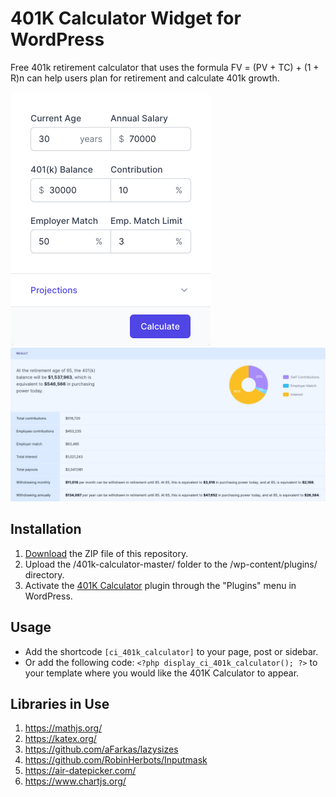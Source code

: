 # 401K Calculator Widget for WordPress

Free 401k retirement calculator that uses the formula FV = (PV + TC) + (1 + R)n can help users plan for retirement and calculate 401k growth.  

![401K Calculator Input Form](/assets/images/screenshot-1.png "401K Calculator Input Form")
![401K Calculator Calculation Results](/assets/images/screenshot-2.png "401K Calculator Calculation Results")

## Installation

1. [Download](https://github.com/pub-calculator-io/age-calculator/archive/refs/heads/master.zip) the ZIP file of this repository.
2. Upload the /401k-calculator-master/ folder to the /wp-content/plugins/ directory.
3. Activate the [401K Calculator](https://www.calculator.io/401k-calculator/ "401K Calculator Homepage") plugin through the "Plugins" menu in WordPress.

## Usage
* Add the shortcode `[ci_401k_calculator]` to your page, post or sidebar.
* Or add the following code: `<?php display_ci_401k_calculator(); ?>` to your template where you would like the 401K Calculator to appear.

## Libraries in Use
1. https://mathjs.org/
2. https://katex.org/
3. https://github.com/aFarkas/lazysizes
4. https://github.com/RobinHerbots/Inputmask
5. https://air-datepicker.com/
6. https://www.chartjs.org/
